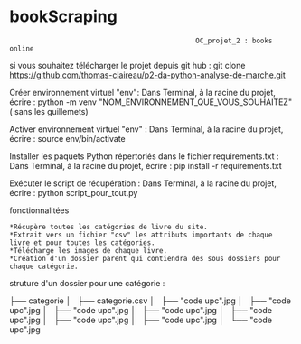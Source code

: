 # bookScraping

                                                  OC_projet_2 : books online
                                                  

si vous souhaitez télécharger le projet depuis git hub :
git clone https://github.com/thomas-claireau/p2-da-python-analyse-de-marche.git

Créer environnement virtuel "env":
Dans Terminal, à la racine du projet, écrire : python -m venv "NOM_ENVIRONNEMENT_QUE_VOUS_SOUHAITEZ" ( sans les guillemets)

Activer environnement virtuel "env" :
Dans Terminal, à la racine du projet, écrire : source env/bin/activate

Installer les paquets Python répertoriés dans le fichier requirements.txt :
Dans Terminal, à la racine du projet, écrire : pip install -r requirements.txt

Exécuter le script de récupération :
Dans Terminal, à la racine du projet, écrire : python script_pour_tout.py

fonctionnalitées 

    *Récupère toutes les catégories de livre du site.
    *Extrait vers un fichier "csv" les attributs importants de chaque livre et pour toutes les catégories.
    *Télécharge les images de chaque livre.
    *Création d'un dossier parent qui contiendra des sous dossiers pour chaque catégorie.

struture d'un dossier pour une catégorie :

├── categorie
│   ├── categorie.csv
│   ├── "code upc".jpg
│   ├── "code upc".jpg
│   ├── "code upc".jpg
│   ├── "code upc".jpg
│   ├── "code upc".jpg
│   ├── "code upc".jpg
│   ├── "code upc".jpg
│   └── "code upc".jpg

